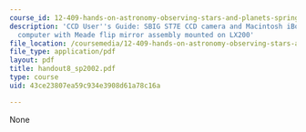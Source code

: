 ```yaml
---
course_id: 12-409-hands-on-astronomy-observing-stars-and-planets-spring-2002
description: 'CCD User''s Guide: SBIG ST7E CCD camera and Macintosh iBook control
  computer with Meade flip mirror assembly mounted on LX200'
file_location: /coursemedia/12-409-hands-on-astronomy-observing-stars-and-planets-spring-2002/43ce23807ea59c934e3908d61a78c16a_handout8_sp2002.pdf
file_type: application/pdf
layout: pdf
title: handout8_sp2002.pdf
type: course
uid: 43ce23807ea59c934e3908d61a78c16a

---
```

None